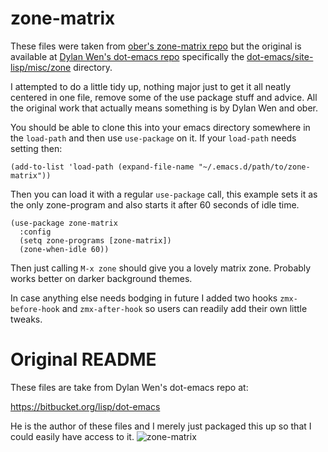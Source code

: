 # zone-matrix

These files were taken from [ober's zone-matrix repo](https://github.com/ober/zone-matrix) but the original is available at [Dylan Wen's dot-emacs repo](https://github.com/hhkbp2/dot-emacs) specifically the [dot-emacs/site-lisp/misc/zone](https://github.com/hhkbp2/dot-emacs/tree/acf11eb4f1bac643f5eccb1abdb1647f0d022b3c/site-lisp/misc/zone) directory.

I attempted to do a little tidy up, nothing major just to get it all neatly centered in one file, remove some of the use package stuff and advice.  All the original work that actually means something is by Dylan Wen and ober.

You should be able to clone this into your emacs directory somewhere in the `load-path` and then use `use-package` on it.  If your `load-path` needs setting then:

```
(add-to-list 'load-path (expand-file-name "~/.emacs.d/path/to/zone-matrix"))
```

Then you can load it with a regular `use-package` call, this example sets it as the only zone-program and also starts it after 60 seconds of idle time.

```
(use-package zone-matrix
  :config
  (setq zone-programs [zone-matrix])
  (zone-when-idle 60))
```

Then just calling `M-x zone` should give you a lovely matrix zone.  Probably works better on darker background themes.

In case anything else needs bodging in future I added two hooks `zmx-before-hook` and `zmx-after-hook` so users can readily add their own little tweaks.


# Original README

These files are take from Dylan Wen's dot-emacs repo at:

https://bitbucket.org/lisp/dot-emacs

He is the author of these files and I merely just packaged this up so that I could easily have access to it.
![zone-matrix](https://user-images.githubusercontent.com/169890/232936153-eb07612f-0bd4-4edd-acc8-983f76f0f98e.png)
